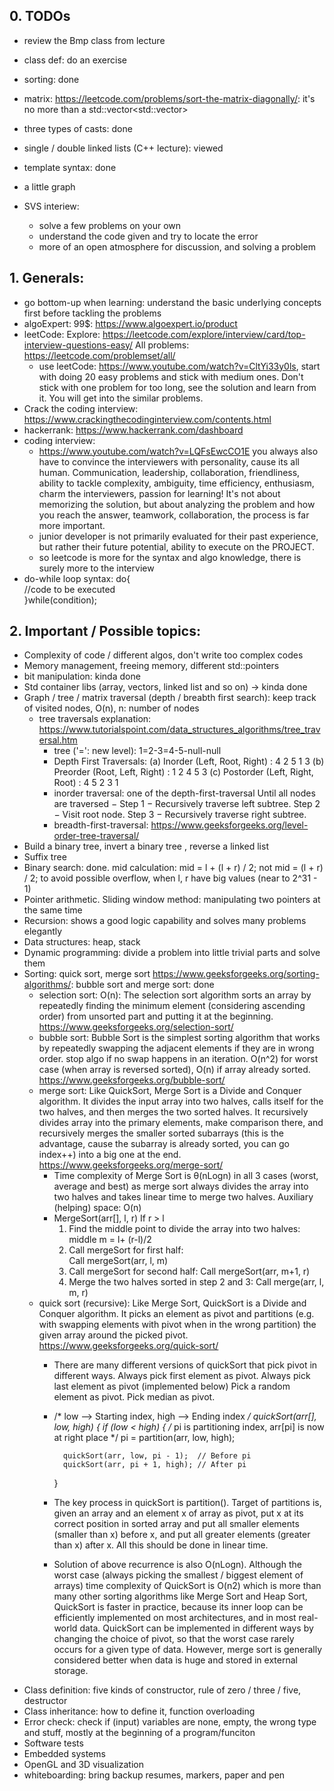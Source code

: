 ## 0. TODOs

- review the Bmp class from lecture
- class def: do an exercise
- sorting: done
- matrix: https://leetcode.com/problems/sort-the-matrix-diagonally/: it's no more than a std::vector<std::vector<double>>
- three types of casts: done
- single / double linked lists (C++ lecture): viewed
- template syntax: done
- a little graph

- SVS interiew: 
	- solve a few problems on your own
	- understand the code given and try to locate the error
	- more of an open atmosphere for discussion, and solving a problem

## 1.  Generals:

- go bottom-up when learning: understand the basic underlying concepts first before tackling the problems
- algoExpert: 99$: https://www.algoexpert.io/product
- leetCode: Explore: https://leetcode.com/explore/interview/card/top-interview-questions-easy/ 
	All problems: https://leetcode.com/problemset/all/ 
	- use leetCode: https://www.youtube.com/watch?v=CltYi33y0ls, start with doing 20 easy problems and stick with medium ones. Don't stick with one problem for too long, see the solution and learn from it. You will get into the similar problems. 
- Crack the coding interview: https://www.crackingthecodinginterview.com/contents.html
- hackerrank: https://www.hackerrank.com/dashboard
- coding interview: 
	- https://www.youtube.com/watch?v=LQFsEwcCO1E you always also have to convince the interviewers with personality, cause its all human. Communication, leadership, collaboration, friendliness, ability to tackle complexity, ambiguity, time efficiency, enthusiasm, charm the interviewers, passion for learning! It's not about memorizing the solution, but about analyzing the problem and how you reach the answer, teamwork, collaboration, the process is far more important. 
	- junior developer is not primarily evaluated for their past experience, but rather their future potential, ability to execute on the PROJECT.
	- so leetcode is more for the syntax and algo knowledge, there is surely more to the interview
- do-while loop syntax: 
	do{    
		//code to be executed    
	}while(condition);  

## 2. Important / Possible topics: 

- Complexity of code / different algos, don't write too complex codes
- Memory management, freeing memory, different std::pointers
- bit manipulation: kinda done
- Std container libs (array, vectors, linked list and so on) -> kinda done
- Graph / tree / matrix traversal (depth / breabth first search): keep track of visited nodes, O(n), n: number of nodes
	- tree traversals explanation: https://www.tutorialspoint.com/data_structures_algorithms/tree_traversal.htm
		- tree ('=': new level): 1=2-3=4-5-null-null
		- Depth First Traversals: 
			(a) Inorder (Left, Root, Right) : 4 2 5 1 3 
			(b) Preorder (Root, Left, Right) : 1 2 4 5 3 
			(c) Postorder (Left, Right, Root) : 4 5 2 3 1
		- inorder traversal: one of the depth-first-traversal
			Until all nodes are traversed −
			Step 1 − Recursively traverse left subtree.
			Step 2 − Visit root node.
			Step 3 − Recursively traverse right subtree.
		- breadth-first-traversal: https://www.geeksforgeeks.org/level-order-tree-traversal/
- Build a binary tree, invert a binary tree , reverse a linked list
- Suffix tree
- Binary search: done. mid calculation: mid = l + (l + r) / 2; not mid = (l + r) / 2; to avoid possible overflow, when l, r have big values (near to 2^31 - 1)
- Pointer arithmetic. Sliding window method: manipulating two pointers at the same time
- Recursion: shows a good logic capability and solves many problems elegantly
- Data structures: heap, stack
- Dynamic programming: divide a problem into little trivial parts and solve them
- Sorting: quick sort, merge sort https://www.geeksforgeeks.org/sorting-algorithms/: bubble sort and merge sort: done
	- selection sort: O(n): The selection sort algorithm sorts an array by repeatedly finding the minimum element (considering ascending order) from unsorted part and putting it at the beginning. https://www.geeksforgeeks.org/selection-sort/
	- bubble sort: Bubble Sort is the simplest sorting algorithm that works by repeatedly swapping the adjacent elements if they are in wrong order. stop algo if no swap happens in an iteration. O(n^2) for worst case (when array is reversed sorted), O(n) if array already sorted. https://www.geeksforgeeks.org/bubble-sort/
	- merge sort: Like QuickSort, Merge Sort is a Divide and Conquer algorithm. It divides the input array into two halves, calls itself for the two halves, and then merges the two sorted halves. It recursively divides array into the primary elements, make comparison there, and recursively merges the smaller sorted subarrays (this is the advantage, cause the subarray is already sorted, you can go index++) into a big one at the end. https://www.geeksforgeeks.org/merge-sort/
		- Time complexity of Merge Sort is  θ(nLogn) in all 3 cases (worst, average and best) as merge sort always divides the array into two halves and takes linear time to merge two halves. Auxiliary (helping) space: O(n)
		- MergeSort(arr[], l,  r)
		If r > l
			1. Find the middle point to divide the array into two halves:  
					middle m = l+ (r-l)/2
			2. Call mergeSort for first half:   
					Call mergeSort(arr, l, m)
			3. Call mergeSort for second half:
					Call mergeSort(arr, m+1, r)
			4. Merge the two halves sorted in step 2 and 3:
					Call merge(arr, l, m, r)
	- quick sort (recursive): Like Merge Sort, QuickSort is a Divide and Conquer algorithm. It picks an element as pivot and partitions (e.g. with swapping elements with pivot when in the wrong partition) the given array around the picked pivot. https://www.geeksforgeeks.org/quick-sort/
		- There are many different versions of quickSort that pick pivot in different ways. 
		Always pick first element as pivot.
		Always pick last element as pivot (implemented below)
		Pick a random element as pivot.
		Pick median as pivot.
		- /* low  --> Starting index,  high  --> Ending index */
		quickSort(arr[], low, high)
		{
			if (low < high)
			{
				/* pi is partitioning index, arr[pi] is now
				at right place */
				pi = partition(arr, low, high);

				quickSort(arr, low, pi - 1);  // Before pi
				quickSort(arr, pi + 1, high); // After pi
			}
		- The key process in quickSort is partition(). Target of partitions is, given an array and an element x of array as pivot, put x at its correct position in sorted array and put all smaller elements (smaller than x) before x, and put all greater elements (greater than x) after x. All this should be done in linear time.
		- Solution of above recurrence is also O(nLogn). Although the worst case (always picking the smallest / biggest element of arrays) time complexity of QuickSort is O(n2) which is more than many other sorting algorithms like Merge Sort and Heap Sort, QuickSort is faster in practice, because its inner loop can be efficiently implemented on most architectures, and in most real-world data.  QuickSort can be implemented in different ways by changing the choice of pivot, so that the worst case rarely occurs for a given type of data. However, merge sort is generally considered better when data is huge and stored in external storage. 
- Class definition: five kinds of constructor, rule of zero / three / five, destructor
- Class inheritance: how to define it, function overloading
- Error check: check if (input) variables are none, empty, the wrong type and stuff, mostly at the beginning of a program/funciton
- Software tests
- Embedded systems
- OpenGL and 3D visualization
- whiteboarding: bring backup resumes, markers, paper and pen